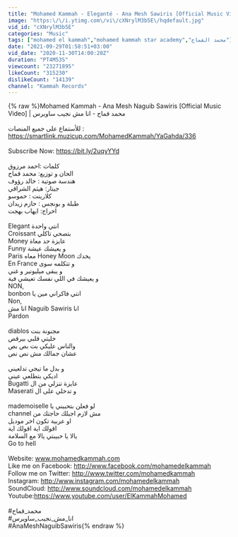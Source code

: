 ```yaml
---
title: "Mohamed Kammah - Eleganté - Ana Mesh Sawiris [Official Music Video] | محمد قماح - انا مش نجيب ساويرس"
image: "https:\/\/i.ytimg.com\/vi\/cXNrylM3b5E\/hqdefault.jpg"
vid_id: "cXNrylM3b5E"
categories: "Music"
tags: ["mohamed el kammah","mohamed kammah star academy","محمد القماح"]
date: "2021-09-29T01:58:51+03:00"
vid_date: "2020-11-30T14:00:20Z"
duration: "PT4M53S"
viewcount: "23271895"
likeCount: "315230"
dislikeCount: "14139"
channel: "Kammah Records"
---
```

{% raw %}Mohamed Kammah - Ana Mesh Naguib Sawiris [Official Music Video] | محمد قماح - انا مش نجيب ساويرس<br /><br />للأستماع على جميع المنصات : <a rel="nofollow" target="blank" href="https://smartlink.muzicup.com/MohamedKammah/YaGahda/336">https://smartlink.muzicup.com/MohamedKammah/YaGahda/336</a><br /><br />Subscribe Now: <a rel="nofollow" target="blank" href="https://bit.ly/2uqyYYd">https://bit.ly/2uqyYYd</a><br /><br />كلمات :احمد مرزوق<br />الحان و توزيع: محمد قماح<br />هندسة صوتية : خالد رؤوف<br />جيتار: هيثم الشراقي<br />كلارينت : حموسو<br />طبلة و بونجس : حازم زيدان<br />اخراج: ايهاب بهجت<br /><br />Elegant انتي واحدة<br />Croissant بتصحي تاكلي <br />Money عايزة حد معاة <br />Funny و يعيشك عيشة  <br />Paris معاه Honey Moon يخدك<br />En France و تتكلمه سوى <br />و يبقى ميليونير و غني<br /> و يعيشك في اللي نفسك تعيشي فية <br />NON,<br />bonbon انتي فاكراني مين يا <br />Non,<br />انا مش Naguib Sawiris انا<br />Pardon <br /><br />diablos مجنونة بنت <br />خليتي قلبي بيرقص<br />والناس عليكي بت بص بص<br />عشان جمالك مش نص نص<br /><br />و بدل ما تيجي تدلعيني<br />اديكي بتطلعي عيني<br />Bugatti عايزة تنزلي من ال<br />Maserati و تدخلي على ال <br /><br />mademoiselle لو فعلن بتحبيني يا <br />channel مش لازم اجبلك حاجتك من <br />او عربية تكون اخر موديل<br />اقولك اية اقولك اية<br />يالا يا حبيبتي يالا مع السلامة <br />Go to hell<br /><br />Website: www.mohamedkammah.com<br />Like me on Facebook: <a rel="nofollow" target="blank" href="http://www.facebook.com/mohamedelkammah">http://www.facebook.com/mohamedelkammah</a><br />Follow me on Twitter: <a rel="nofollow" target="blank" href="http://www.twitter.com/mohamedkammah">http://www.twitter.com/mohamedkammah</a><br />Instagram: <a rel="nofollow" target="blank" href="http://www.instagram.com/mohamedelkammah">http://www.instagram.com/mohamedelkammah</a><br />SoundCloud: <a rel="nofollow" target="blank" href="http://www.soundcloud.com/mohamedelkammah">http://www.soundcloud.com/mohamedelkammah</a><br />Youtube:<a rel="nofollow" target="blank" href="https://www.youtube.com/user/ElKammahMohamed">https://www.youtube.com/user/ElKammahMohamed</a><br /><br />#محمد_قماح<br />#انا_مش_نجيب_ساويرس<br />#AnaMeshNaguibSawiris{% endraw %}
